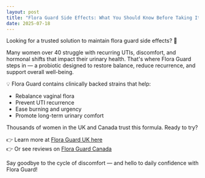 ```yaml
---
layout: post
title: "Flora Guard Side Effects: What You Should Know Before Taking It"
date: 2025-07-18
---
```


Looking for a trusted solution to maintain flora guard side effects? 🌿

Many women over 40 struggle with recurring UTIs, discomfort, and hormonal shifts that impact their urinary health. That's where Flora Guard steps in — a probiotic designed to restore balance, reduce recurrence, and support overall well-being.

💡 Flora Guard contains clinically backed strains that help:

- Rebalance vaginal flora
- Prevent UTI recurrence
- Ease burning and urgency
- Promote long-term urinary comfort

Thousands of women in the UK and Canada trust this formula. Ready to try?

👉 Learn more at [Flora Guard UK here](https://floraguard.co.uk/)  
👉 Or see reviews on [Flora Guard Canada](https://flora-guard.ca/)

Say goodbye to the cycle of discomfort — and hello to daily confidence with Flora Guard!
